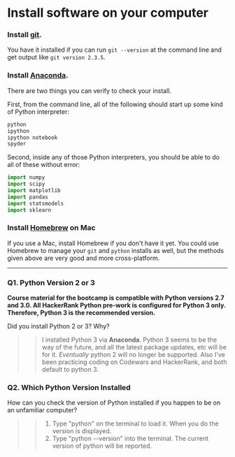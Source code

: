 # Install software on your computer


### Install [git](http://git-scm.com/).

You have it installed if you can run `git --version` at the command
line and get output like `git version 2.3.5`.


### Install [Anaconda](http://continuum.io/downloads).

There are two things you can verify to check your install.

First, from the command line, all of the following should start up
some kind of Python interpreter:

```bash
python
ipython
ipython notebook
spyder
```

Second, inside any of those Python interpreters, you should be able to
do all of these without error:

```python
import numpy
import scipy
import matplotlib
import pandas
import statsmodels
import sklearn
```

### Install [Homebrew](http://brew.sh/) on Mac

If you use a Mac, install Homebrew if you don't
have it yet. You could use Homebrew to manage your `git` and `python`
installs as well, but the methods given above are very good and more
cross-platform.

---

### Q1. Python Version 2 or 3

**Course material for the bootcamp is compatible with Python versions 2.7 and 3.0. All HackerRank Python pre-work is configured for Python 3 only.  Therefore, Python 3 is the recommended version.**  

Did you install Python 2 or 3? Why?  

>> I installed Python 3 via **Anaconda**.  Python 3 seems to be the way of the future, and all the latest package updates, etc will be for it.  *Eventually* python 2 will no longer be supported.  Also I've been practicing coding on Codewars and HackerRank, and both default to python 3. 

### Q2. Which Python Version Installed   

How can you check the version of Python installed if you happen to be on an unfamiliar computer?

>> 1. Type "python" on the terminal to load it.  When you do the version is displayed.
>> 1. Type "python --version" into the terminal.  The current version of python will be reported.

 


